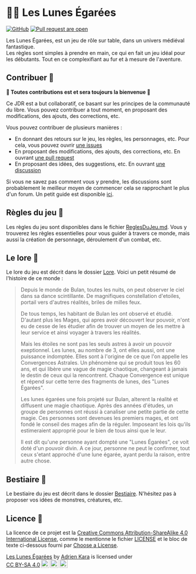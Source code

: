 # 🧙‍♀️ Les Lunes Égarées

[![GitHub](https://img.shields.io/badge/Creative_Commons-BY--SA_4.0-blue.svg?style=flat-square)](https://creativecommons.org/licenses/by-sa/4.0/)
[![Pull request are open](https://img.shields.io/badge/Pull_request-Open-green.svg?style=flat-square)](https://github.com/IGLOU-EU/les-lunes-egarees/fork)

Les Lunes Égarées, est un jeu de rôle sur table, dans un univers médiéval fantastique.   
Les règles sont simples à prendre en main, ce qui en fait un jeu idéal pour les débutants. Tout en ce complexifiant au fur et à mesure de l'aventure.

## Contribuer 🤝
**💖 Toutes contributions est et sera toujours la bienvenue 💖**

Ce JDR est a but collaboratif, ce basant sur les principes de la communauté du libre.
Vous pouvez contribuer a tout moment, en proposant des modifications, des ajouts, des corrections, etc.

Vous pouvez contribuer de plusieurs manières :
- En donnant des retours sur le jeu, les règles, les personnages, etc. Pour cela, vous pouvez ouvrir [une issues](https://github.com/IGLOU-EU/les-lunes-egarees/issues/new)
- En proposant des modifications, des ajouts, des corrections, etc. En ouvrant [une pull request](https://github.com/IGLOU-EU/les-lunes-egarees/compare)
- En proposant des idées, des suggestions, etc. En ouvrant [une discussion](https://github.com/IGLOU-EU/les-lunes-egarees/discussions/new/choose)

Si vous ne savez pas comment vous y prendre, les discussions sont probablement le meilleur moyen de commencer cela se rapprochant le plus d'un forum. Un petit guide est disponible [ici](https://docs.github.com/fr/discussions/collaborating-with-your-community-using-discussions/about-discussions).

## Règles du jeu 📖

Les règles du jeu sont disponibles dans le fichier [ReglesDuJeu.md](ReglesDuJeu.md).
Vous y trouverez les règles essentielles pour vous guider à travers ce monde, mais aussi la création de personnage, déroulement d'un combat, etc.

## Le lore 📜

Le lore du jeu est décrit dans le dossier [Lore](Lore). Voici un petit résumé de l'histoire de ce monde :

> Depuis le monde de Bulan, toutes les nuits, on peut observer le ciel dans sa dance scintillante. De magnifiques constellation d'etoiles, portail vers d'autres réalités, briles de milles feux.
>
> De tous temps, les habitant de Bulan les ont observé et étudié. D'autant plus les Mages, qui apres avoir découvert leur pouvoir, n'ont eu de cesse de les étudier afin de trouver un moyen de les mettre à leur service et ainsi voyager à travers les réalités.
> 
> Mais les étoiles ne sont pas les seuls astres à avoir un pouvoir exeptionnel. Les lunes, au nombre de 3, ont elles aussi, ont une puissance indomptée. Elles sont à l'origine de ce que l'on appelle les Convergences Astrales. Un phénomène qui se produit tous les 60 ans, et qui libère une vague de magie chaotique, changeant à jamais le destin de ceux qui la rencontrent. Chaque Convergence est unique et répend sur cette terre des fragments de lunes, des "Lunes Égarées".
>
> Les lunes égarées une fois projeté sur Bulan, alterent la réalité et diffusent une magie chaotique. Après des années d'études, un groupe de personnes ont réussi à canaliser une petite partie de cette magie. Ces personnes sont devenues les premiers mages, et ont fondé le conseil des mages afin de la réguler. Imposeant les lois qu'ils estimeraient approprié pour le bien de tous ainsi que le leur.
>
> Il est dit qu'une personne ayant dompté une "Lunes Égarées", ce voit doté d'un pouvoir divin. A ce jour, personne ne peut le confirmer, tout ceux s'etant approché d'une lune égarée, ayant perdu la raison, entre autre chose.

## Bestiaire 🐉

Le bestiaire du jeu est décrit dans le dossier [Bestiaire](Bestiaire). N'hésitez pas à proposer vos idées de monstres, créatures, etc.

## Licence 📑

La licence de ce projet est la [Creative Commons Attribution-ShareAlike 4.0 International License](https://creativecommons.org/licenses/by-sa/4.0/), comme le mentionne le fichier [LICENSE](LICENSE) et le bloc de texte ci-dessous fourni par [Choose a License](https://choosealicense.com/licenses/cc-by-sa-4.0/).
<p xmlns:cc="http://creativecommons.org/ns#" xmlns:dct="http://purl.org/dc/terms/"><a property="dct:title" rel="cc:attributionURL" href="https://github.com/IGLOU-EU/les-lunes-egarees">Les Lunes Égarées</a> by <a rel="cc:attributionURL dct:creator" property="cc:attributionName" href="https://github.com/IGLOU-EU">Adrien Kara</a> is licensed under <a href="http://creativecommons.org/licenses/by-sa/4.0/?ref=chooser-v1" target="_blank" rel="license noopener noreferrer" style="display:inline-block;">CC BY-SA 4.0<img style="height:22px!important;margin-left:3px;vertical-align:text-bottom;" src="https://mirrors.creativecommons.org/presskit/icons/cc.svg?ref=chooser-v1"><img style="height:22px!important;margin-left:3px;vertical-align:text-bottom;" src="https://mirrors.creativecommons.org/presskit/icons/by.svg?ref=chooser-v1"><img style="height:22px!important;margin-left:3px;vertical-align:text-bottom;" src="https://mirrors.creativecommons.org/presskit/icons/sa.svg?ref=chooser-v1"></a></p> 